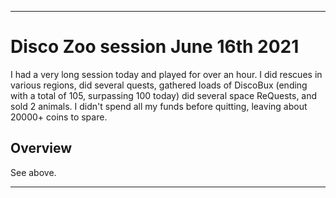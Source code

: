
***

# Disco Zoo session June 16th 2021

I had a very long session today and played for over an hour. I did rescues in various regions, did several quests, gathered loads of DiscoBux (ending with a total of 105, surpassing 100 today) did several space ReQuests, and sold 2 animals. I didn't spend all my funds before quitting, leaving about 20000+ coins to spare.
 
## Overview

See above.

***
